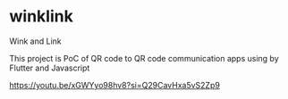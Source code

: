 # winklink

Wink and Link

This project is PoC  of QR code to QR code communication apps using by Flutter and Javascript

https://youtu.be/xGWYyo98hv8?si=Q29CavHxa5vS2Zp9
